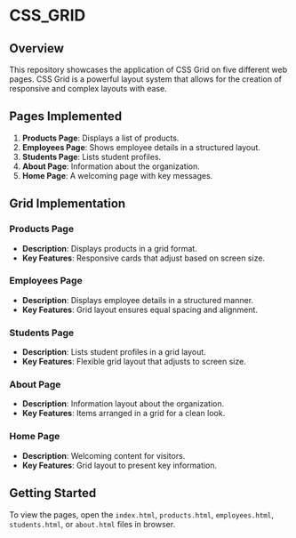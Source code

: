 # CSS_GRID

## Overview

This repository showcases the application of CSS Grid on five different web pages. CSS Grid is a powerful layout system that allows for the creation of responsive and complex layouts with ease.

## Pages Implemented

1. **Products Page**: Displays a list of products.
2. **Employees Page**: Shows employee details in a structured layout.
3. **Students Page**: Lists student profiles.
4. **About Page**: Information about the organization.
5. **Home Page**: A welcoming page with key messages.

## Grid Implementation

### Products Page
- **Description**: Displays products in a grid format.
- **Key Features**: Responsive cards that adjust based on screen size.

### Employees Page
- **Description**: Displays employee details in a structured manner.
- **Key Features**: Grid layout ensures equal spacing and alignment.

### Students Page
- **Description**: Lists student profiles in a grid layout.
- **Key Features**: Flexible grid layout that adjusts to screen size.

### About Page
- **Description**: Information layout about the organization.
- **Key Features**: Items arranged in a grid for a clean look.

### Home Page
- **Description**: Welcoming content for visitors.
- **Key Features**: Grid layout to present key information.

## Getting Started

To view the pages, open the `index.html`, `products.html`, `employees.html`, `students.html`, or `about.html` files in browser.

